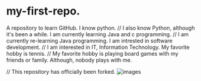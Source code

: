 # my-first-repo.
A repository to learn GitHub.
I know python. // I also know Python, although it's been a while.
I am currently learning Java and c programming. // I am currently re-learning Java programming.
I am intrested in software development. // I am interested in IT, Information Technology.
My favorite hobby is tennis. // My favorite hobby is playing board games with my friends or family. Although, nobody plays with me.

// This repository has officially been forked.
![images](https://github.com/user-attachments/assets/fc7927c0-5f2a-421d-b828-2bd709b50a0a)
